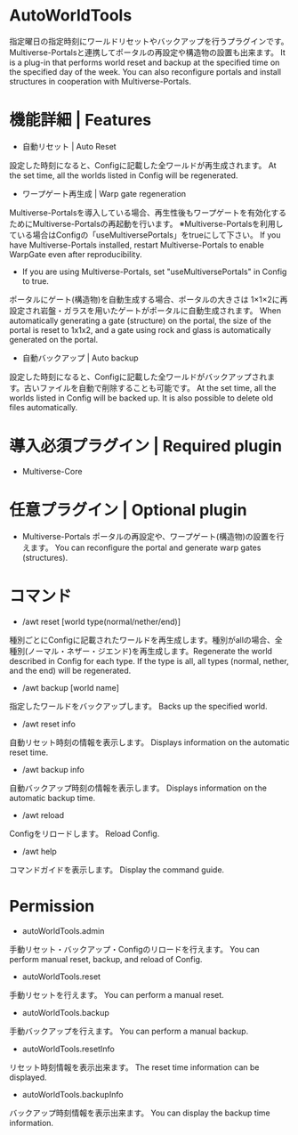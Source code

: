 # AutoWorldTools
指定曜日の指定時刻にワールドリセットやバックアップを行うプラグインです。
Multiverse-Portalsと連携してポータルの再設定や構造物の設置も出来ます。
It is a plug-in that performs world reset and backup at the specified time on the specified day of the week.
You can also reconfigure portals and install structures in cooperation with Multiverse-Portals.

# 機能詳細 | Features

* 自動リセット | Auto Reset

設定した時刻になると、Configに記載した全ワールドが再生成されます。
At the set time, all the worlds listed in Config will be regenerated.

* ワープゲート再生成 | Warp gate regeneration

Multiverse-Portalsを導入している場合、再生性後もワープゲートを有効化するためにMultiverse-Portalsの再起動を行います。
※Multiverse-Portalsを利用している場合はConfigの「useMultiversePortals」をtrueにして下さい。
If you have Multiverse-Portals installed, restart Multiverse-Portals to enable WarpGate even after reproducibility.
* If you are using Multiverse-Portals, set "useMultiversePortals" in Config to true.

ポータルにゲート(構造物)を自動生成する場合、ポータルの大きさは 1×1×2に再設定され岩盤・ガラスを用いたゲートがポータルに自動生成されます。
When automatically generating a gate (structure) on the portal, the size of the portal is reset to 1x1x2, and a gate using rock and glass is automatically generated on the portal.

* 自動バックアップ | Auto backup

設定した時刻になると、Configに記載した全ワールドがバックアップされます。古いファイルを自動で削除することも可能です。
At the set time, all the worlds listed in Config will be backed up. It is also possible to delete old files automatically.

# 導入必須プラグイン | Required plugin

* Multiverse-Core

# 任意プラグイン | Optional plugin

* Multiverse-Portals
ポータルの再設定や、ワープゲート(構造物)の設置を行えます。
You can reconfigure the portal and generate warp gates (structures).

# コマンド

* /awt reset [world type(normal/nether/end)]

種別ごとにConfigに記載されたワールドを再生成します。種別がallの場合、全種別(ノーマル・ネザー・ジエンド)を再生成します。Regenerate the world described in Config for each type. If the type is all, all types (normal, nether, and the end) will be regenerated.
* /awt backup [world name]

指定したワールドをバックアップします。
Backs up the specified world.
* /awt reset info

自動リセット時刻の情報を表示します。
Displays information on the automatic reset time.
* /awt backup info

自動バックアップ時刻の情報を表示します。
Displays information on the automatic backup time.
* /awt reload

Configをリロードします。
Reload Config.
* /awt help

コマンドガイドを表示します。
Display the command guide.

# Permission

* autoWorldTools.admin

手動リセット・バックアップ・Configのリロードを行えます。
You can perform manual reset, backup, and reload of Config.
* autoWorldTools.reset

手動リセットを行えます。
You can perform a manual reset.
* autoWorldTools.backup

手動バックアップを行えます。
You can perform a manual backup.
* autoWorldTools.resetInfo

リセット時刻情報を表示出来ます。
The reset time information can be displayed.
* autoWorldTools.backupInfo

バックアップ時刻情報を表示出来ます。
You can display the backup time information.
